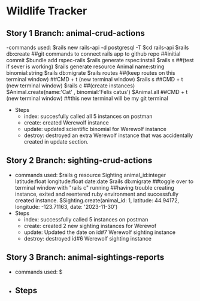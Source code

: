 # Wildlife Tracker 

## Story 1 Branch: animal-crud-actions
-commands used: 
    $rails new rails-api -d postgresql -T
    $cd rails-api 
    $rails db:create
    ##git commands to connect rails app to github repo
    ##initial commit
    $bundle add rspec-rails
    $rails generate rspec:install
    $rails s ##(test if sever is working)
    $rails generate resource Animal name:string binomial:string
    $rails db:migrate
    $rails routes ##(keep routes on this terminal window)
    ##CMD + t (new terminal window)
    $rails s
    ##CMD + t (new terminal window)
    $rails c ##(create instances)
    $Animal.create(name:'Cat' , binomial:'Felis catus')
    $Animal.all 
    ##CMD + t (new terminal window)
    ##this new terminal will be my git terminal
- Steps
    - index: succesfully called all 5 instances on postman
    - create: created Werewolf instance
    - update: updated scientific binomial for Werewolf instance
    - destroy: destroyed an extra Werewolf instance that was accidentally created in update section.


## Story 2 Branch: sighting-crud-actions
- commands used: 
    $rails g resource Sighting animal_id:integer latitude:float longitude:float date:date
    $rails db:migrate
    ##toggle over to terminal window with "rails c" running
    ##having trouble creating instance, exited and reentered ruby environment and successfully created instance.
    $Sighting.create(animal_id: 1, latitude: 44.94172, longitude: -123.71163, date: '2023-11-30')
- Steps
    - index: successfully called 5 instances on postman
    - create: created 2 new sighting instances for Werewof
    - update: Updated the date on id#7 Werewolf sighting instance
    - destroy: destroyed id#6 Werewolf sighting instance


## Story 3 Branch: animal-sightings-reports
- commands used:
    $
- Steps
    -